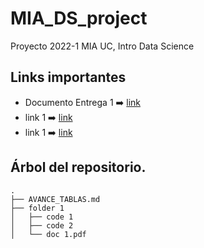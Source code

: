 # MIA_DS_project
Proyecto 2022-1 MIA UC, Intro Data Science

## Links importantes

+ Documento Entrega 1 :arrow_right: [link](https://docs.google.com/document/d/1iX4fWpx_Ve2AxUk_cVHWpNWbe2lXNLpwhVjJG1Vsx94/edit?pli=1)
+ link 1 :arrow_right: [link](https://docs.google.com)
+ link 1 :arrow_right: [link](https://docs.google.com)

## Árbol del repositorio.

```
.
├── AVANCE_TABLAS.md
├── folder 1
│   ├── code 1
│   ├── code 2
│   └── doc 1.pdf
